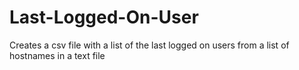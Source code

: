 # Last-Logged-On-User
Creates a csv file with a list of the last logged on users from a list of hostnames in a text file
